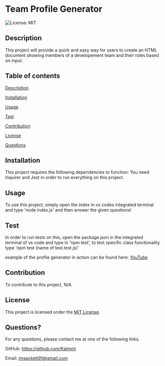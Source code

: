# Team Profile Generator

  ![License: MIT](https://img.shields.io/badge/License-MIT-yellow.svg)
  
## Description
  This project will provide a quick and easy way for users to create an HTML document showing members of a developement team and their roles based on input.
  
## Table of contents


[Description](#description)

[Installation](#installation)

[Usage](#usage)

[Test](#test)

[Contribution](#contribution)

[License](#license)

[Questions](#questions)
  
## Installation
  This project requires the following dependencies to function: You need Inquirer and Jest in order to run everything on this project.
  
## Usage
  To use this project, simply open the index in vs codes integrated terminal and type 'node index.js' and then answer the given questions!
  
## Test
  In order to run tests on this, open the package.json in the integrated terminal of vs code and type in 'npm test', to test specific class functionality type 'npm test (name of test.test.js)'

  example of the profile generator in action can be found here:  [YouTube](https://youtu.be/Y3qgpcT79L4)
  
## Contribution
  To contribute to this project, N/A
  
## License
  This project is licensed under the [MIT License](https://opensource.org/licenses/MIT).

## Questions?
  For any questions, please contact me at one of the following links.

  GitHub: https://github.com/Kalmnir
  
Email: jmsackett91@gmail.com
